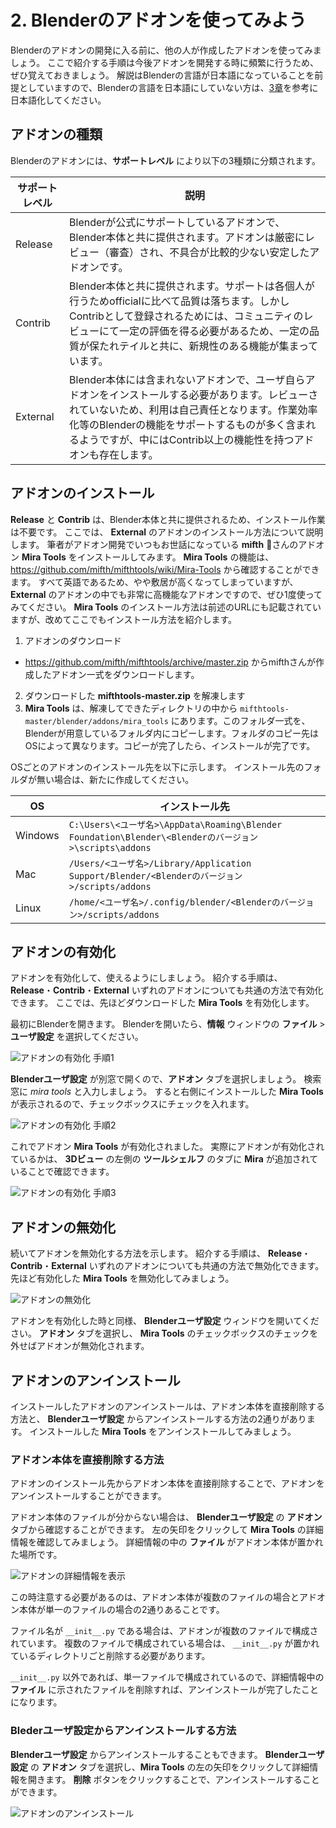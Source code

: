 # 2. Blenderのアドオンを使ってみよう

Blenderのアドオンの開発に入る前に、他の人が作成したアドオンを使ってみましょう。
ここで紹介する手順は今後アドオンを開発する時に頻繁に行うため、ぜひ覚えておきましょう。
解説はBlenderの言語が日本語になっていることを前提としていますので、Blenderの言語を日本語にしていない方は、[3章](03_Prepare_Add-on_development_environment)を参考に日本語化してください。

## アドオンの種類

Blenderのアドオンには、**サポートレベル** により以下の3種類に分類されます。

|サポートレベル|説明|
|---|---|
|Release|Blenderが公式にサポートしているアドオンで、Blender本体と共に提供されます。アドオンは厳密にレビュー（審査）され、不具合が比較的少ない安定したアドオンです。|
|Contrib|Blender本体と共に提供されます。サポートは各個人が行うためofficialに比べて品質は落ちます。しかしContribとして登録されるためには、コミュニティのレビューにて一定の評価を得る必要があるため、一定の品質が保たれテイルと共に、新規性のある機能が集まっています。|
|External|Blender本体には含まれないアドオンで、ユーザ自らアドオンをインストールする必要があります。レビューされていないため、利用は自己責任となります。作業効率化等のBlenderの機能をサポートするものが多く含まれるようですが、中にはContrib以上の機能性を持つアドオンも存在します。|

## アドオンのインストール

**Release** と **Contrib** は、Blender本体と共に提供されるため、インストール作業は不要です。
ここでは、 **External** のアドオンのインストール方法について説明します。
筆者がアドオン開発でいつもお世話になっている **mifth** さんのアドオン **Mira Tools** をインストールしてみます。
**Mira Tools** の機能は、 https://github.com/mifth/mifthtools/wiki/Mira-Tools から確認することができます。
すべて英語であるため、やや敷居が高くなってしまっていますが、 **External** のアドオンの中でも非常に高機能なアドオンですので、ぜひ1度使ってみてください。
**Mira Tools** のインストール方法は前述のURLにも記載されていますが、改めてここでもインストール方法を紹介します。

1. アドオンのダウンロード
  * https://github.com/mifth/mifthtools/archive/master.zip からmifthさんが作成したアドオン一式をダウンロードします。
2. ダウンロードした **mifthtools-master.zip** を解凍します
3. **Mira Tools** は、解凍してできたディレクトリの中から ```mifthtools-master/blender/addons/mira_tools``` にあります。このフォルダ一式を、Blenderが用意しているフォルダ内にコピーします。フォルダのコピー先はOSによって異なります。コピーが完了したら、インストールが完了です。

OSごとのアドオンのインストール先を以下に示します。
インストール先のフォルダが無い場合は、新たに作成してください。

|OS|インストール先|
|---|---|
|Windows|```C:\Users\<ユーザ名>\AppData\Roaming\Blender Foundation\Blender\<Blenderのバージョン>\scripts\addons```|
|Mac|```/Users/<ユーザ名>/Library/Application Support/Blender/<Blenderのバージョン>/scripts/addons```|
|Linux|```/home/<ユーザ名>/.config/blender/<Blenderのバージョン>/scripts/addons```|


## アドオンの有効化

アドオンを有効化して、使えるようにしましょう。
紹介する手順は、 **Release**・**Contrib**・**External** いずれのアドオンについても共通の方法で有効化できます。
ここでは、先ほどダウンロードした **Mira Tools** を有効化します。

最初にBlenderを開きます。
Blenderを開いたら、**情報** ウィンドウの **ファイル** > **ユーザ設定** を選択してください。

![アドオンの有効化 手順1](https://dl.dropboxusercontent.com/s/9it3p8rth2heyqi/enable_add-on_1.png "アドオンの有効化 手順1")

**Blenderユーザ設定** が別窓で開くので、**アドオン** タブを選択しましょう。
検索窓に *mira tools* と入力しましょう。
すると右側にインストールした **Mira Tools** が表示されるので、チェックボックスにチェックを入れます。

![アドオンの有効化 手順2](https://dl.dropboxusercontent.com/s/k4xq9zyhk0hbivp/enable_add-on_2.png "アドオンの有効化 手順2")

これでアドオン **Mira Tools** が有効化されました。
実際にアドオンが有効化されているかは、 **3Dビュー** の左側の **ツールシェルフ** のタブに **Mira** が追加されていることで確認できます。

![アドオンの有効化 手順3](https://dl.dropboxusercontent.com/s/qqvxodqbs67yy45/enable_add-on_3.png "アドオンの有効化 手順3")

## アドオンの無効化

続いてアドオンを無効化する方法を示します。
紹介する手順は、 **Release**・**Contrib**・**External** いずれのアドオンについても共通の方法で無効化できます。
先ほど有効化した **Mira Tools** を無効化してみましょう。

![アドオンの無効化](https://dl.dropboxusercontent.com/s/t15vvgofl5gs50d/disable_add-on.png "アドオンの無効化")

アドオンを有効化した時と同様、 **Blenderユーザ設定** ウィンドウを開いてください。
**アドオン** タブを選択し、 **Mira Tools** のチェックボックスのチェックを外せばアドオンが無効化されます。

## アドオンのアンインストール

インストールしたアドオンのアンインストールは、アドオン本体を直接削除する方法と、 **Blenderユーザ設定**
からアンインストールする方法の2通りがあります。
インストールした **Mira Tools** をアンインストールしてみましょう。

### アドオン本体を直接削除する方法

アドオンのインストール先からアドオン本体を直接削除することで、アドオンをアンインストールすることができます。

アドオン本体のファイルが分からない場合は、 **Blenderユーザ設定** の **アドオン** タブから確認することができます。
左の矢印をクリックして **Mira Tools** の詳細情報を確認してみましょう。
詳細情報の中の **ファイル** がアドオン本体が置かれた場所です。

![アドオンの詳細情報を表示](https://dl.dropboxusercontent.com/s/7onrbdzxctp4uqw/show_add-on_detail.png "アドオンの詳細情報を表示")

この時注意する必要があるのは、アドオン本体が複数のファイルの場合とアドオン本体が単一のファイルの場合の2通りあることです。

ファイル名が ```__init__.py``` である場合は、アドオンが複数のファイルで構成されています。
複数のファイルで構成されている場合は、 ```__init__.py``` が置かれているディレクトリごと削除する必要があります。

```__init__.py``` 以外であれば、単一ファイルで構成されているので、詳細情報中の **ファイル** に示されたファイルを削除すれば、アンインストールが完了したことになります。

### Blederユーザ設定からアンインストールする方法

**Blenderユーザ設定** からアンインストールすることもできます。
**Blenderユーザ設定** の **アドオン** タブを選択し、**Mira Tools** の左の矢印をクリックして詳細情報を開きます。
**削除** ボタンをクリックすることで、アンインストールすることができます。

![アドオンのアンインストール](https://dl.dropboxusercontent.com/s/0hkgrg49n0kh880/uninstall_add-on.png "アドオンのアンインストール")
